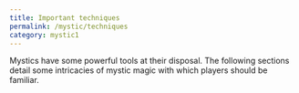 ```yaml
---
title: Important techniques
permalink: /mystic/techniques
category: mystic1
---
```

Mystics have some powerful tools at their disposal. The following
sections detail some intricacies of mystic magic with which players
should be familiar.
